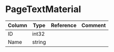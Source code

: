 # PageTextMaterial

| Column | Type | Reference | Comment |
|--------|------|-----------|---------|
|ID|int32|||
|Name|string|||
